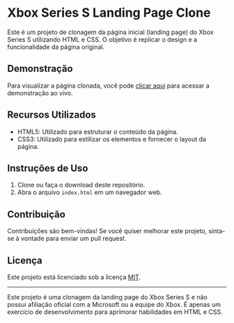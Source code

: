 # Xbox Series S Landing Page Clone

Este é um projeto de clonagem da página inicial (landing page) do Xbox Series S utilizando HTML e CSS. O objetivo é replicar o design e a funcionalidade da página original.

## Demonstração

Para visualizar a página clonada, você pode [clicar aqui](https://exemplo.com) para acessar a demonstração ao vivo.

## Recursos Utilizados

- HTML5: Utilizado para estruturar o conteúdo da página.
- CSS3: Utilizado para estilizar os elementos e fornecer o layout da página.

## Instruções de Uso

1. Clone ou faça o download deste repositório.
2. Abra o arquivo `index.html` em um navegador web.

## Contribuição

Contribuições são bem-vindas! Se você quiser melhorar este projeto, sinta-se à vontade para enviar um pull request.

## Licença

Este projeto está licenciado sob a licença [MIT](LICENSE).

---

Este projeto é uma clonagem da landing page do Xbox Series S e não possui afiliação oficial com a Microsoft ou a equipe do Xbox. É apenas um exercício de desenvolvimento para aprimorar habilidades em HTML e CSS.